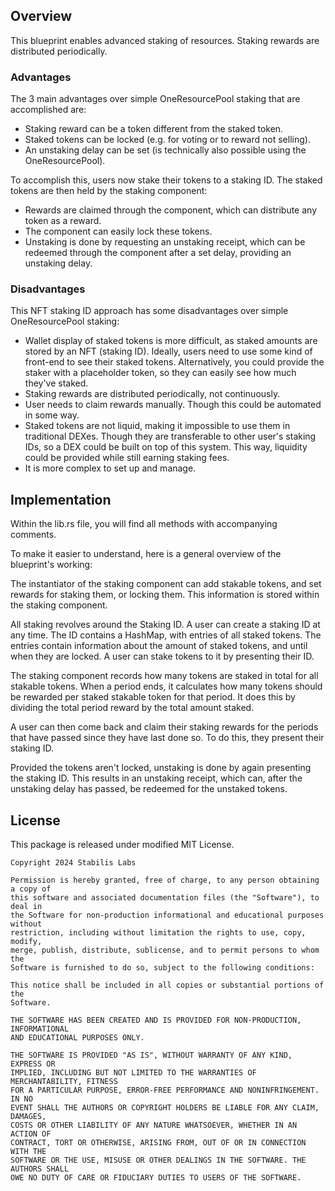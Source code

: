 ## Overview
This blueprint enables advanced staking of resources. Staking rewards are distributed periodically.

### Advantages
The 3 main advantages over simple OneResourcePool staking that are accomplished are:
- Staking reward can be a token different from the staked token.
- Staked tokens can be locked (e.g. for voting or to reward not selling).
- An unstaking delay can be set (is technically also possible using the OneResourcePool).

To accomplish this, users now stake their tokens to a staking ID. The staked tokens are then held by the staking component:
- Rewards are claimed through the component, which can distribute any token as a reward.
- The component can easily lock these tokens.
- Unstaking is done by requesting an unstaking receipt, which can be redeemed through the component after a set delay, providing an unstaking delay.

### Disadvantages
This NFT staking ID approach has some disadvantages over simple OneResourcePool staking:
- Wallet display of staked tokens is more difficult, as staked amounts are stored by an NFT (staking ID). Ideally, users need to use some kind of front-end to see their staked tokens. Alternatively, you could provide the staker with a placeholder token, so they can easily see how much they've staked.
- Staking rewards are distributed periodically, not continuously.
- User needs to claim rewards manually. Though this could be automated in some way.
- Staked tokens are not liquid, making it impossible to use them in traditional DEXes. Though they are transferable to other user's staking IDs, so a DEX could be built on top of this system. This way, liquidity could be provided while still earning staking fees.
- It is more complex to set up and manage.

## Implementation
Within the lib.rs file, you will find all methods with accompanying comments.

To make it easier to understand, here is a general overview of the blueprint's working:

The instantiator of the staking component can add stakable tokens, and set rewards for staking them, or locking them. This information is stored within the staking component.

All staking revolves around the Staking ID. A user can create a staking ID at any time. The ID contains a HashMap, with entries of all staked tokens. The entries contain information about the amount of staked tokens, and until when they are locked. A user can stake tokens to it by presenting their ID.

The staking component records how many tokens are staked in total for all stakable tokens. When a period ends, it calculates how many tokens should be rewarded per staked stakable token for that period. It does this by dividing the total period reward by the total amount staked.

A user can then come back and claim their staking rewards for the periods that have passed since they have last done so. To do this, they present their staking ID.

Provided the tokens aren't locked, unstaking is done by again presenting the staking ID. This results in an unstaking receipt, which can, after the unstaking delay has passed, be redeemed for the unstaked tokens.

## License

This package is released under modified MIT License.

    Copyright 2024 Stabilis Labs

    Permission is hereby granted, free of charge, to any person obtaining a copy of
    this software and associated documentation files (the "Software"), to deal in
    the Software for non-production informational and educational purposes without
    restriction, including without limitation the rights to use, copy, modify,
    merge, publish, distribute, sublicense, and to permit persons to whom the
    Software is furnished to do so, subject to the following conditions:

    This notice shall be included in all copies or substantial portions of the
    Software.

    THE SOFTWARE HAS BEEN CREATED AND IS PROVIDED FOR NON-PRODUCTION, INFORMATIONAL
    AND EDUCATIONAL PURPOSES ONLY.

    THE SOFTWARE IS PROVIDED "AS IS", WITHOUT WARRANTY OF ANY KIND, EXPRESS OR
    IMPLIED, INCLUDING BUT NOT LIMITED TO THE WARRANTIES OF MERCHANTABILITY, FITNESS
    FOR A PARTICULAR PURPOSE, ERROR-FREE PERFORMANCE AND NONINFRINGEMENT. IN NO
    EVENT SHALL THE AUTHORS OR COPYRIGHT HOLDERS BE LIABLE FOR ANY CLAIM, DAMAGES,
    COSTS OR OTHER LIABILITY OF ANY NATURE WHATSOEVER, WHETHER IN AN ACTION OF
    CONTRACT, TORT OR OTHERWISE, ARISING FROM, OUT OF OR IN CONNECTION WITH THE
    SOFTWARE OR THE USE, MISUSE OR OTHER DEALINGS IN THE SOFTWARE. THE AUTHORS SHALL
    OWE NO DUTY OF CARE OR FIDUCIARY DUTIES TO USERS OF THE SOFTWARE.
